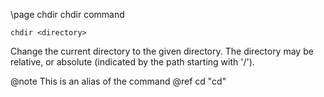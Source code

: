 \page chdir chdir command
```
chdir <directory>
```
Change the current directory to the given directory. The directory may be relative, or absolute (indicated by the path starting with '/').

@note This is an alias of the command @ref cd "cd"
